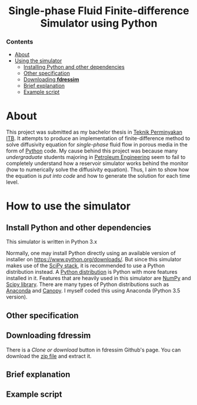 <h1 align='center'>Single-phase Fluid Finite-difference Simulator using Python </h1>

### Contents

- [About](#about)
- [Using the simulator](#how-to-use-the-simulator)
    - [Installing Python and other dependencies](#install-python-and-other-dependencies)
    - [Other specification](#other-specification)
    - [Downloading **fdressim**](#downloading-fdressim)
    - [Brief explanation](#brief-explanation)
    - [Example script](#example-script)

# About
This project was submitted as my bachelor thesis in [Teknik Perminyakan ITB][]. It attempts to produce an implementation of finite-difference method to solve diffusivity equation for *single-phase* fluid flow in porous media in the form of [Python](https://www.python.org/) code. My cause behind this project was because many *undergraduate* students majoring in [Petroleum Engineering][] seem to fail to completely understand how a reservoir simulator works behind the monitor (how to numerically solve the diffusivity equation). Thus, I aim to show how the equation is *put into code* and how to generate the solution for each time level.

<!--Note: My pure and naive motivation was I just wanted to code ;).-->



# How to use the simulator

## Install Python and other dependencies

This simulator is written in Python 3.x

Normally, one may install Python directly using an available version of installer on <https://www.python.org/downloads/>. But since this simulator makes use of the [SciPy stack][], it is recommended to use a Python distribution instead. A [Python distribution][] is Python with more features installed in it. Features that are heavily used in this simulator are [NumPy][] and [Scipy library][]. There are many types of Python distributions such as [Anaconda] and [Canopy]. I myself coded this using Anaconda (Python 3.5 version).







## Other specification





## Downloading fdressim

There is a *Clone or download* button in fdressim Github's page. You can download the [zip file][fdressim-master-zip] and extract it.


## Brief explanation



## Example script










[Teknik Perminyakan ITB]: http://tm.itb.ac.id/
[Petroleum Engineering]: https://en.wikipedia.org/wiki/Petroleum_engineering
[Scipy stack]: http://scipy.org/
[Python distribution]: https://wiki.python.org/moin/PythonDistributions
[NumPy]: http://www.numpy.org/
[Scipy library]: http://scipy.org/scipylib/index.html
[Anaconda]: https://www.continuum.io/anaconda
[Canopy]: https://www.enthought.com/products/canopy/
[fdressim-master-zip]: https://github.com/benjdewantara/fdressim/archive/master.zip